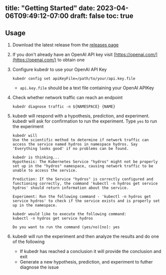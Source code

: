 title: "Getting Started"
date: 2023-04-06T09:49:12-07:00
draft: false
toc: true
---


## Usage

1. Download the latest release from the [releases page](https://github.com/jlewi/kubedr/releases)

1. If you don't already have an OpenAI API key visit [https://openai.com/](https://openai.com/) to 
   obtain one
   
1. Configure kubedr to use your OpenAI API Key

   ```
   kubedr config set apiKeyFile=/path/to/your/api.key.file
   ```

   * `api.key.file` should be a text file containing your OpenAI APIKey 

1. Check whether network traffic can reach an endpoint

   ```
   kubedr diagnose traffic -n ${NAMESPACE} {NAME}
   ```

1. kubedr will respond with a hypothesis, prediction, and experiment. kubedr will 
   ask for confirmation to run the experiment. Type `yes` to run the experiment

    ```
    kubedr will 
    Use the scientific method to determine if network traffic can access the service named hydros in namespace hydros. Say 'Everything looks good' if no problems can be found.

    kubedr is thinking...
    Hypothesis: The Kubernetes Service "hydros" might not be properly set up in the "hydros" namespace, causing network traffic to be unable to access the service.

    Prediction: If the Service "hydros" is correctly configured and functioning correctly, the command 'kubectl -n hydros get service hydros' should return information about the service.

    Experiment: Run the following command - 'kubectl -n hydros get service hydros' to check if the service exists and is properly set up in the namespace.

    kubedr would like to execute the following command:
    kubectl -n hydros get service hydros

    Do you want to run the command (yes/no)[no]: yes
    ```

1. kubedr will run the experiment and then analyze the results and do one of the following

   * If kubedr has reached a conclusion it will provide the conclusion and exit
   * Generate a new hypothesis, prediction, and experiment to futher diagnose the issue

